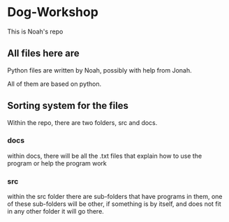 # Dog-Workshop
This is Noah's repo

## All files here are
Python files are written by Noah, possibly with help from Jonah.

All of them are based on python.

## Sorting system for the files
Within the repo, there are two folders, src and docs.

### docs
within docs, there will be all the .txt files that explain how to use the program or help the program work

### src
within the src folder there are sub-folders that have programs in them, one of these sub-folders will be other, if something is by itself, and does not fit in any other folder it will go there.
